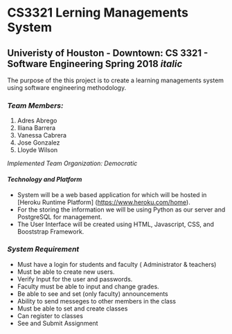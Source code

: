 #  CS3321 Lerning Managements System
## Univeristy of Houston - Downtown: CS 3321 - Software Engineering Spring 2018 *italic*

The purpose of the this project is to create a learning managements system using software engineering methodology.



### *Team Members:*

1. Adres Abrego
2. Iliana Barrera
3. Vanessa Cabrera
4. Jose Gonzalez
5. Lloyde Wilson

*Implemented Team Organization: Democratic*


#### *Technology and Platform*
* System will be a web based application for which will be hosted in [Heroku Runtime Platform] (https://www.heroku.com/home).
* For the storing the information we will be using Python as our server and PostgreSQL for management.
* The User Interface will be created using HTML, Javascript, CSS, and Booststrap Framework.



### *System Requirement*
* Must have a login for students and faculty ( Administrator & teachers)
* Must be able to create new users.
* Verify Input for the user and passwords.
* Faculty must be able to input and change grades.
* Be able to see and set (only faculty) announcements
* Ability to send messeges to other members in the class
* Must be able to set and create classes
* Can register to classes
* See and Submit Assignment



